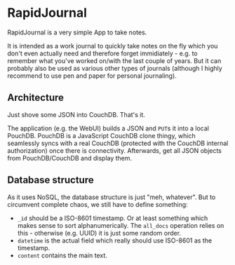 # RapidJournal
RapidJournal is a very simple App to take notes.

It is intended as a work journal to quickly take notes on the fly which you don't even actually need and therefore  forget immidiately - e.g. to remember what you've worked on/with the last couple of years. But it can probably also be used as various other types of journals (although I highly recommend to use pen and paper for personal journaling).

## Architecture
Just shove some JSON into CouchDB. That's it.

The application (e.g. the WebUI) builds a JSON and `PUT`s it into a local PouchDB. PouchDB is a JavaScript CouchDB clone thingy, which seamlessly syncs with a real CouchDB (protected with the CouchDB internal authorization) once there is connectivity. Afterwards, get all JSON objects from PouchDB/CouchDB and display them.

## Database structure
As it uses NoSQL, the database structure is just "meh, whatever". But to circumvent complete chaos, we still have to define something:
* `_id` should be a ISO-8601 timestamp. Or at least something which makes sense to sort alphanumerically. The `all_docs` operation relies on this - otherwise (e.g. UUID) it is just some random order.
* `datetime` is the actual field which really should use ISO-8601 as the timestamp.
* `content` contains the main text.
